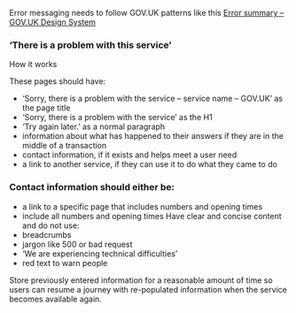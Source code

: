 Error messaging needs to follow GOV.UK patterns like this [Error summary – GOV.UK Design System ](https://design-system.service.gov.uk/components/error-summary/)  

### ‘There is a problem with this service’
How it works

These pages should have:
- ‘Sorry, there is a problem with the service – service name – GOV.UK’ as the page title
- ‘Sorry, there is a problem with the service’ as the H1
- ‘Try again later.’ as a normal paragraph
- information about what has happened to their answers if they are in the middle of a transaction
- contact information, if it exists and helps meet a user need
- a link to another service, if they can use it to do what they came to do

###	 Contact information should either be:
- a link to a specific page that includes numbers and opening times
- include all numbers and opening times
Have clear and concise content and do not use:
- breadcrumbs
- jargon like 500 or bad request
- ‘We are experiencing technical difficulties’
- red text to warn people

Store previously entered information for a reasonable amount of time so users can resume a journey with re-populated information when the service becomes available again.
